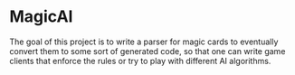MagicAI
=======

The goal of this project is to write a parser for magic cards to eventually convert them to some sort of generated code, so that one can write game clients that enforce the rules or try to play with different AI algorithms.

